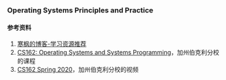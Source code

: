### Operating Systems Principles and Practice

#### 参考资料
1. [寒枫的博客-学习资源推荐](https://hanfeng.ink/books/)
1. [CS162: Operating Systems and Systems Programming](https://cs162.eecs.berkeley.edu/)，加州伯克利分校的课程
1. [CS162 Spring 2020](https://www.youtube.com/playlist?list=PLIMsSuI81pxq7c91oQMpmXgmGICbuDA_c)，加州伯克利分校的视频
